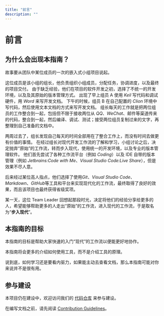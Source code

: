 ```yaml
---
title: "前言"
description: ""
---
```


# 前言

## 为什么会出现本指南？

故事要从团队中某位成员的一次的嵌入式小组项目说起。

这位成员是该小组的组长，他负责组织小组成员，分配任务，协调进度，以及最终的项目交付。
由于缺乏经验，他们在项目的软件开发之初，选择了不统一的开发环境，以及及其原始的版本管理方式。
出现了早上组员 A 使用 *Keil* 写代码和调试硬件，用 *Word* 来写开发文档。
下午的时候，组员 B 在自己配置的 *Clion* 环境中写代码，然后使用文本文档的方式来写开发文档。
组长每天的工作就是把两位组员的工作整合到一起，包括但不限于接收两位从 *QQ*、*WeChat*、邮件等渠道传来的代码，整合到一起，然后编译、调试、测试；接受两位组员复制过来的文字，再整理到自己准备的文档中。 

两周过去了，组长发现自己每天的时间全部用在了整合工作上，而没有时间去做更有价值的事情。
在经过组长对现代开发工作流的了解和学习，小组讨论之后，决定抛弃“原始”的工作流，转而步入现代，使用统一的开发环境，以及专业的版本管理软件。
他们首先尝试了各种工作流平台（例如 *Coding*）以及 IDE 自带的版本管理（例如 *Jetbrains:Code with Me*、*Visual Studio Code:Live Share*），但是效果不尽人意。

后来经过某位高人指点，他们选择了使用*Git*、*Visual Studio Code*、*Markdown*、*GitHub*等工具和平台来实现现代化的工作流，最终取得了良好的效果，而且该项目也最终获得省级奖项。

某一天，这位 Team Leader 回想起那段时光，决定将他们的经验分享给更多的人，希望能够帮助更多的人走出“原始”的工作流，进入现代的工作流，于是取名为“**步入现代**”。


## 本指南的目标

本指南的目标是帮助大家快速的入门“现代”的工作流以便能更好地协作。

本指南将会更多的介绍如何使用工具，而不是介绍工具的原理。

说到底，如何学习还是要看内驱力，如果能主动去查看文档，那么本指南可能对你来说并不是很有用。


## 参与建设

本项目仍在建设中，欢迎访问我们的 [代码仓库](https://github.com/BPCClub/Shift2Modern) 来参与建设。

在编写文档之前，请先阅读 [Contribution Guidelines](/contribution-guidelines)。
